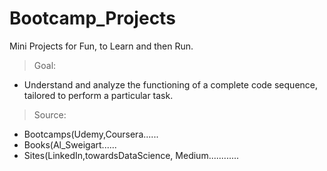 # Bootcamp_Projects
Mini Projects for Fun, to Learn and then Run.

> Goal:
* Understand and analyze the functioning of a complete code sequence, tailored to perform a particular task.

> Source: 
* Bootcamps(Udemy,Coursera......
* Books(Al_Sweigart......
* Sites(LinkedIn,towardsDataScience, Medium............
